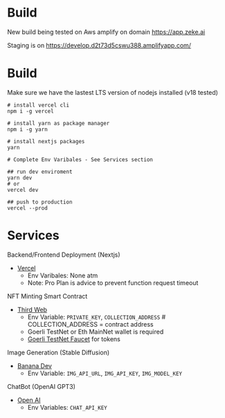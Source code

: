 # Build

New build being tested on Aws amplify on domain https://app.zeke.ai

Staging is on https://develop.d2t73d5cswu388.amplifyapp.com/

# Build

Make sure we have the lastest LTS version of nodejs installed (v18 tested)

```
# install vercel cli
npm i -g vercel

# install yarn as package manager
npm i -g yarn

# install nextjs packages
yarn

# Complete Env Varibales - See Services section

## run dev enviroment
yarn dev
# or
vercel dev

## push to production
vercel --prod
```

# Services

Backend/Frontend Deployment (Nextjs)

- [Vercel](https://vercel.com/)
  - Env Varibales: None atm
  - Note: Pro Plan is advice to prevent function request timeout

NFT Minting Smart Contract

- [Third Web](https://thirdweb.com/)
  - Env Variable: `PRIVATE_KEY`, `COLLECTION_ADDRESS` # COLLECTION_ADDRESS = contract address
  - Goerli TestNet or Eth MainNet wallet is required
  - [Goerli TestNet Faucet](https://goerlifaucet.com/) for tokens

Image Generation (Stable Diffusion)

- [Banana Dev](https://www.banana.dev/)
  - Env Variable: `IMG_API_URL`, `IMG_API_KEY`, `IMG_MODEL_KEY`

ChatBot (OpenAI GPT3)

- [Open AI](https://openai.com/)
  - Env Variables: `CHAT_API_KEY`

